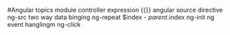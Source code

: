 #Angular topics
module
controller
expression {{}}
angular source directive ng-src
two way data binging
ng-repeat $index - $parent.$index 
ng-init
ng event hanglingm ng-click

